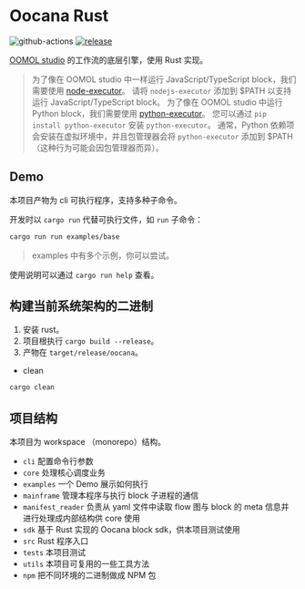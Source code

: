 # Oocana Rust

![github-actions](https://github.com/oomol/oocana-rust/actions/workflows/build-and-test.yml/badge.svg?branch=main) [![release](https://img.shields.io/github/v/release/oomol/oocana-rust)](https://github.com/oomol/oocana-rust/releases)


[OOMOL studio](https://oomol.com) 的工作流的底层引擎，使用 Rust 实现。

> 为了像在 OOMOL studio 中一样运行 JavaScript/TypeScript block，我们需要使用 [node-executor](https://github.com/oomol/oocana-node)。 请将 `nodejs-executor` 添加到 $PATH 以支持运行 JavaScript/TypeScript block。
> 为了像在 OOMOL studio 中运行 Python block，我们需要使用 [python-executor](https://github.com/oomol/oocana-python)。 您可以通过 `pip install python-executor` 安装 `python-executor`。 通常，Python 依赖项会安装在虚拟环境中，并且包管理器会将 `python-executor` 添加到 $PATH（这种行为可能会因包管理器而异）。

## Demo

本项目产物为 cli 可执行程序，支持多种子命令。

开发时以 `cargo run` 代替可执行文件，如 `run` 子命令：

```bash
cargo run run examples/base
```

> examples 中有多个示例，你可以尝试。

使用说明可以通过 `cargo run help` 查看。

## 构建当前系统架构的二进制

1. 安装 rust。
1. 项目根执行 `cargo build --release`。
1. 产物在 `target/release/oocana`。

* clean

```bash
cargo clean
```

## 项目结构

本项目为 workspace （monorepo）结构。

- `cli`
  配置命令行参数
- `core`
  处理核心调度业务
- `examples`
  一个 Demo 展示如何执行
- `mainframe`
  管理本程序与执行 block 子进程的通信
- `manifest_reader`
  负责从 yaml 文件中读取 flow 图与 block 的 meta 信息并进行处理成内部结构供 core 使用
- `sdk`
  基于 Rust 实现的 Oocana block sdk，供本项目测试使用
- `src`
  Rust 程序入口
- `tests`
  本项目测试
- `utils`
  本项目可复用的一些工具方法
- `npm`
  把不同环境的二进制做成 NPM 包